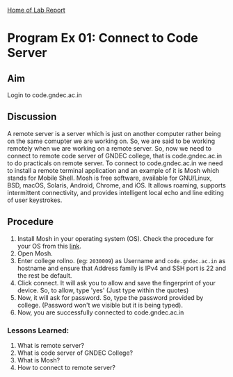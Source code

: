[Home of Lab Report](../lab.html)

# Program Ex 01: Connect to Code Server

## Aim

Login to code.gndec.ac.in

## Discussion

A remote server is a server which is just on another computer rather being on the same comupter we are working on. So, we are said to be working remotely when we are working on a remote server. So, now  we need to connect to remote code server of GNDEC college, that is code.gndec.ac.in to do practicals on remote server. 
To connect to code.gndec.ac.in we need to install a remote terminal application and an example of it is Mosh which stands for Mobile Shell. Mosh is free software, available for GNU/Linux, BSD, macOS, Solaris, Android, Chrome, and iOS. It  allows roaming, supports intermittent connectivity, and provides intelligent local echo and line editing of user keystrokes.

## Procedure

1. Install Mosh in your operating system (OS). Check the procedure for your OS from this [link](https://mosh.org/#getting).
2. Open Mosh.
3. Enter college rollno. (eg: `2030009`) as Username and `code.gndec.ac.in` as hostname and ensure that Address family is IPv4 and SSH port is 22 and the rest be default.
4. Click connect. It will ask you to allow and save the fingerprint of your device. So, to allow, type 'yes' (Just type within the quotes)
5. Now, it will ask for password. So, type the password provided by college. (Password won't we visible but it is being typed).
6. Now, you are successfully connected to code.gndec.ac.in
 
### Lessons Learned:

1. What is remote server?
2. What is code server of GNDEC College?
3. What is Mosh?
4. How to connect to remote server?
